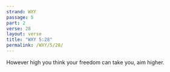 ```yaml
---
strand: WXY
passage: 5
part: 2
verse: 28
layout: verse
title: "WXY 5:28"
permalink: /WXY/5/28/
---
```

However high you think your freedom can take you, aim higher.

